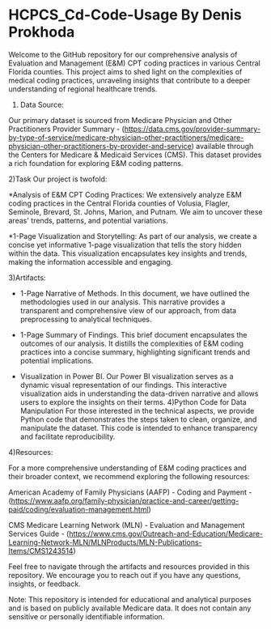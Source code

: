 # HCPCS_Cd-Code-Usage By Denis Prokhoda

  Welcome to the GitHub repository for our comprehensive analysis of Evaluation and Management (E&M) CPT coding practices in various Central Florida counties. This project aims to shed light on the complexities of medical coding practices, unraveling insights that contribute to a deeper understanding of regional healthcare trends.

1) Data Source:

Our primary dataset is sourced from Medicare Physician and Other Practitioners Provider Summary - (https://data.cms.gov/provider-summary-by-type-of-service/medicare-physician-other-practitioners/medicare-physician-other-practitioners-by-provider-and-service) available through the Centers for Medicare & Medicaid Services (CMS). This dataset provides a rich foundation for exploring E&M coding patterns.

2)Task Our project is twofold:

*Analysis of E&M CPT Coding Practices: We extensively analyze E&M coding practices in the Central Florida counties of Volusia, Flagler, Seminole, Brevard, St. Johns, Marion, and Putnam. We aim to uncover these areas' trends, patterns, and potential variations.

*1-Page Visualization and Storytelling: As part of our analysis, we create a concise yet informative 1-page visualization that tells the story hidden within the data. This visualization encapsulates key insights and trends, making the information accessible and engaging.

3)Artifacts:

* 1-Page Narrative of Methods. In this document, we have outlined the methodologies used in our analysis. This narrative provides a transparent and comprehensive view of our approach, from data preprocessing to analytical techniques.

* 1-Page Summary of Findings. This brief document encapsulates the outcomes of our analysis. It distills the complexities of E&M coding practices into a concise summary, highlighting significant trends and potential implications.

* Visualization in Power BI. Our Power BI visualization serves as a dynamic visual representation of our findings. This interactive visualization aids in understanding the data-driven narrative and allows users to explore the insights on their terms. 4)Python Code for Data Manipulation For those interested in the technical aspects, we provide Python code that demonstrates the steps taken to clean, organize, and manipulate the dataset. This code is intended to enhance transparency and facilitate reproducibility.

4)Resources:

For a more comprehensive understanding of E&M coding practices and their broader context, we recommend exploring the following resources:

American Academy of Family Physicians (AAFP) - Coding and Payment - (https://www.aafp.org/family-physician/practice-and-career/getting-paid/coding/evaluation-management.html)

CMS Medicare Learning Network (MLN) - Evaluation and Management Services Guide - (https://www.cms.gov/Outreach-and-Education/Medicare-Learning-Network-MLN/MLNProducts/MLN-Publications-Items/CMS1243514)

Feel free to navigate through the artifacts and resources provided in this repository. We encourage you to reach out if you have any questions, insights, or feedback.

Note: This repository is intended for educational and analytical purposes and is based on publicly available Medicare data. It does not contain any sensitive or personally identifiable information.
